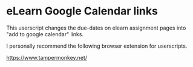 # eLearn Google Calendar links

This userscript changes the due-dates on elearn assignment pages into "add to google calendar" links.

I personally recommend the following browser extension for userscripts.

https://www.tampermonkey.net/
